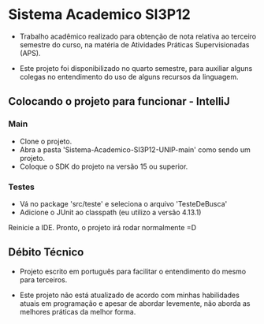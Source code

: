 # Sistema Academico SI3P12

- Trabalho acadêmico realizado para obtenção de nota relativa ao terceiro semestre do curso, na matéria de Atividades Práticas Supervisionadas (APS).

- Este projeto foi disponibilizado no quarto semestre, para auxiliar alguns colegas no entendimento do uso de alguns recursos da linguagem.

## Colocando o projeto para funcionar - IntelliJ

### Main
- Clone o projeto.
- Abra a pasta 'Sistema-Academico-SI3P12-UNIP-main' como sendo um projeto.
- Coloque o SDK do projeto na versão 15 ou superior.
### Testes
- Vá no package 'src/teste' e seleciona o arquivo 'TesteDeBusca'
- Adicione o JUnit ao classpath (eu utilizo a versão 4.13.1)

Reinicie a IDE. Pronto, o projeto irá rodar normalmente =D

## Débito Técnico

- Projeto escrito em português para facilitar o entendimento do mesmo para terceiros.

- Este projeto não está atualizado de acordo com minhas habilidades atuais em programação e apesar de abordar levemente, não aborda as melhores práticas da melhor forma.
